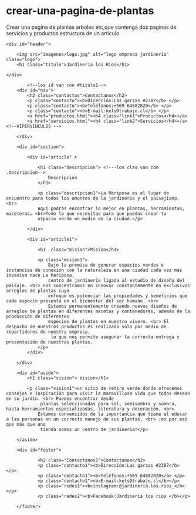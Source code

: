 # crear-una-pagina-de-plantas
Crear una pagina de plantas arboles etc,que contenga dos paginas de servicios y productos estructura de un articulo
<!DOCTYPE html>
<html lang="en">
<head>
    <meta charset="UTF-8">
    <meta http-equiv="X-UA-Compatible" content="IE=edge">
    <meta name="viewport" content="width=device-width, initial-scale=1.0">
    <title>Empresa</title>
    <link rel="stylesheet" href="empresa.css">
</head>
<body >
<!--<form action="" method="get">
</form>-->    

    <div id="header"> 
        
        <img src="imagenes/logo.jpg" alt="logo empresa jardineria" class="logo">
        <h1 class="titulo">Jardineria los Rios</h1>

    </div>
<!----------------------------------------------------------------------------------------------------------------------------------------->        
            <!--los id van con #titulo1-->
        <div id="nav">
            <h2 class="contactos">Contactanos</h2>
            <p class="contacto"><b>Dirección:Las garzas #2387</b> </p>
            <p class="contacto"><b>Teléfonos:+569 64682820</b> </p>
            <p class="contacto"><b>E-mail:kels@trabajo.cl</b> </p>
            <a href="productos.html"><h4 class="link1">Productos</h4></a>
            <a href="servicios.html"><h4 class="link2">Servicios</h4></a><!--HIPERVINCULOS -->

        </div> 
<!----------------------------------------------------------------------------------------------------------------------------------------->        
        <div id="section">

            <div id="article" >

                <h1 class="descripcion"> <!---los clas van con .descripcion-->
                    Descripcion
                </h1>

                <p class="descripcion1">La Mariposa es el lugar de encuentro para todos los amantes de la jardinería y el paisajismo. <br>
                Aquí podrás encontrar lo mejor en plantas, herramientas, maceteros… <br>Todo lo que necesitas para que puedas crear tu 
                espacio verde en medio de la ciudad.</p>

            </div>
<!----------------------------------------------------------------------------------------------------------------------------------------->        

            <div id="article1">

                <h1  class="mision">Mision</h1>

                <p class="mision1">
                    Bajo la premisa de generar espacios verdes e instancias de conexión con la naturaleza en una ciudad cada vez más invasiva nace La Mariposa, 
                    centro de jardinería ligada al estudio de diseño del paisaje. <br> nos concentramos en innovar constantemente en exclusivos arreglos de plantas cuyo 
                    enfoque es potenciar las propiedades y beneficios que cada especie presenta en el bienestar del ser humano. <br> 
                    Estamos permanentemente creando nuevos diseños de arreglos de plantas en diferentes macetas y contenedores, además de la producción de diferentes 
                    especies de plantas en nuestro vivero. <br> El despacho de nuestros productos es realizado solo por medio de repartidores de nuestra empresa,
                     lo que nos permite asegurar la correcta entrega y presentación de nuestras plantas.
                </p>
            </div>

        </div>
<!----------------------------------------------------------------------------------------------------------------------------------------->        

        <div id="aside">
            <h1 class="vision"> Vision</h1>

            <p class="vision1">un sitio de retiro verde donde ofrecemos consejos e inspiración para vivir la maravillosa vida que todos desean en su jardín. <br> Puedes encontrar desde
                 plantas seleccionadas para sol, semisombra y sombra, hasta herramientas especializadas, literatura y decoración. <br>
                Estamos convencidos de la importancia que tiene el educar a las personas en un correcto manejo de sus plantas, <br> ¡es por eso que más que una
                 tienda somos un centro de jardinería!</p>

        </aside>
<!----------------------------------------------------------------------------------------------------------------------------------------->        

        <div id="footer">

                <h2 class="Contactanos1">Contactanos</h2>
                <p class="contacto1"><b>Dirección:Las garzas #2387</b> </p>
                <p class="contacto1"><b>Teléfonos:+569 64682820</b> </p>
                <p class="contacto1"><b>E-mail:kels@trabajo.cl</b></p>
                <p class="redes1"><b>instagram:@jardineria.los.rios_</b></p>
                <p class="redes2"><b>Facebook:Jardineria los rios </b></p>
  
        </footer>
<!----------------------------------------------------------------------------------------------------------------------------------------->        

</body>
</html>
